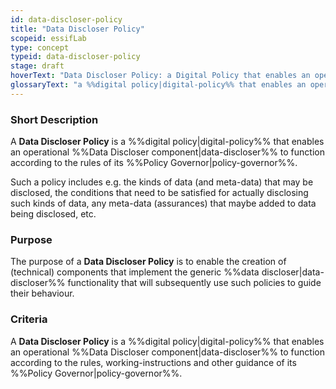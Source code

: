 ```yaml
---
id: data-discloser-policy
title: "Data Discloser Policy"
scopeid: essifLab
type: concept
typeid: data-discloser-policy
stage: draft
hoverText: "Data Discloser Policy: a Digital Policy that enables an operational Data Discloser component to function according to the rules of its Policy Governor."
glossaryText: "a %%digital policy|digital-policy%% that enables an operational %%data discloser|data-discloser%% component to function according to the rules of its %%policy governor|policy-governor%%."
---
```


### Short Description
A **Data Discloser Policy** is a %%digital policy|digital-policy%% that enables an operational %%Data Discloser component|data-discloser%% to function according to the rules of its %%Policy Governor|policy-governor%%.

Such a policy includes e.g. the kinds of data (and meta-data) that may be disclosed, the conditions that need to be satisfied for actually disclosing such kinds of data, any meta-data (assurances) that maybe added to data being disclosed, etc.

### Purpose
The purpose of a **Data Discloser Policy** is to enable the creation of (technical) components that implement the generic %%data discloser|data-discloser%% functionality that will subsequently use such policies to guide their behaviour.

### Criteria
A **Data Discloser Policy** is a %%digital policy|digital-policy%% that enables an operational %%Data Discloser component|data-discloser%% to function according to the rules, working-instructions and other guidance of its %%Policy Governor|policy-governor%%.
